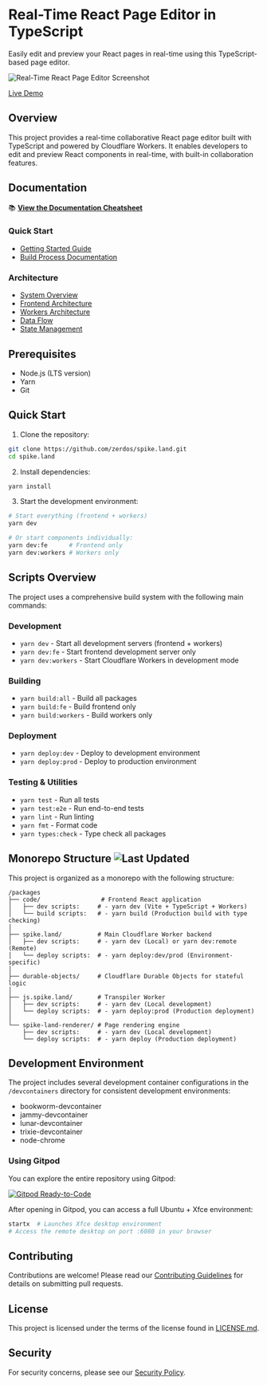 # Real-Time React Page Editor in TypeScript

Easily edit and preview your React pages in real-time using this TypeScript-based page editor.

![Real-Time React Page Editor Screenshot](https://user-images.githubusercontent.com/1433047/152510761-ecd12293-1eaf-425e-ae7b-71238260cc8c.gif)

[Live Demo](https://spike.land)

## Overview

This project provides a real-time collaborative React page editor built with TypeScript and powered by Cloudflare Workers. It enables developers to edit and preview React components in real-time, with built-in collaboration features.

## Documentation

📚 **[View the Documentation Cheatsheet](docs/CHEATSHEET.md)**

### Quick Start
- [Getting Started Guide](docs/development/getting-started.md)
- [Build Process Documentation](docs/development/build-process.md)

### Architecture
- [System Overview](docs/architecture/overview.md)
- [Frontend Architecture](docs/architecture/frontend.md)
- [Workers Architecture](docs/architecture/workers.md)
- [Data Flow](docs/architecture/data-flow.md)
- [State Management](docs/architecture/state-management.md)

## Prerequisites

- Node.js (LTS version)
- Yarn
- Git

## Quick Start

1. Clone the repository:
```bash
git clone https://github.com/zerdos/spike.land.git
cd spike.land
```

2. Install dependencies:
```bash
yarn install
```

3. Start the development environment:
```bash
# Start everything (frontend + workers)
yarn dev

# Or start components individually:
yarn dev:fe      # Frontend only
yarn dev:workers # Workers only
```

## Scripts Overview

The project uses a comprehensive build system with the following main commands:

### Development
- `yarn dev` - Start all development servers (frontend + workers)
- `yarn dev:fe` - Start frontend development server only
- `yarn dev:workers` - Start Cloudflare Workers in development mode

### Building
- `yarn build:all` - Build all packages
- `yarn build:fe` - Build frontend only
- `yarn build:workers` - Build workers only

### Deployment
- `yarn deploy:dev` - Deploy to development environment
- `yarn deploy:prod` - Deploy to production environment

### Testing & Utilities
- `yarn test` - Run all tests
- `yarn test:e2e` - Run end-to-end tests
- `yarn lint` - Run linting
- `yarn fmt` - Format code
- `yarn types:check` - Type check all packages

## Monorepo Structure ![Last Updated](https://img.shields.io/github/last-commit/zerdos/spike.land.svg)

This project is organized as a monorepo with the following structure:

```
/packages
├── code/                 # Frontend React application
│   ├── dev scripts:     # - yarn dev (Vite + TypeScript + Workers)
│   └── build scripts:   # - yarn build (Production build with type checking)
│
├── spike.land/          # Main Cloudflare Worker backend
│   ├── dev scripts:     # - yarn dev (Local) or yarn dev:remote (Remote)
│   └── deploy scripts:  # - yarn deploy:dev/prod (Environment-specific)
│
├── durable-objects/     # Cloudflare Durable Objects for stateful logic
│
├── js.spike.land/       # Transpiler Worker
│   ├── dev scripts:     # - yarn dev (Local development)
│   └── deploy scripts:  # - yarn deploy:prod (Production deployment)
│
└── spike-land-renderer/ # Page rendering engine
    ├── dev scripts:     # - yarn dev (Local development)
    └── deploy scripts:  # - yarn deploy (Production deployment)
```

## Development Environment

The project includes several development container configurations in the `/devcontainers` directory for consistent development environments:
- bookworm-devcontainer
- jammy-devcontainer
- lunar-devcontainer
- trixie-devcontainer
- node-chrome

### Using Gitpod

You can explore the entire repository using Gitpod:

[![Gitpod Ready-to-Code](https://img.shields.io/badge/Gitpod-Ready--to--Code-blue?logo=gitpod)](https://gitpod.io/#https://github.com/zerdos/spike.land)

After opening in Gitpod, you can access a full Ubuntu + Xfce environment:
```bash
startx  # Launches Xfce desktop environment
# Access the remote desktop on port :6080 in your browser
```

## Contributing

Contributions are welcome! Please read our [Contributing Guidelines](CONTRIBUTING.md) for details on submitting pull requests.

## License

This project is licensed under the terms of the license found in [LICENSE.md](LICENSE.md).

## Security

For security concerns, please see our [Security Policy](SECURITY.md).
